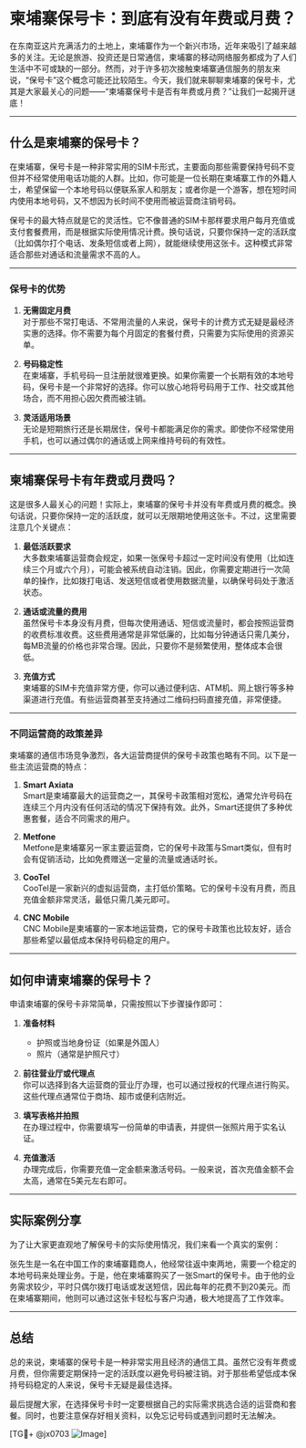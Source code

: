 # 柬埔寨保号卡：到底有没有年费或月费？

在东南亚这片充满活力的土地上，柬埔寨作为一个新兴市场，近年来吸引了越来越多的关注。无论是旅游、投资还是日常通信，柬埔寨的移动网络服务都成为了人们生活中不可或缺的一部分。然而，对于许多初次接触柬埔寨通信服务的朋友来说，“保号卡”这个概念可能还比较陌生。今天，我们就来聊聊柬埔寨的保号卡，尤其是大家最关心的问题——“柬埔寨保号卡是否有年费或月费？”让我们一起揭开谜底！

---

## 什么是柬埔寨的保号卡？

在柬埔寨，保号卡是一种非常实用的SIM卡形式，主要面向那些需要保持号码不变但并不经常使用电话功能的人群。比如，你可能是一位长期在柬埔寨工作的外籍人士，希望保留一个本地号码以便联系家人和朋友；或者你是一个游客，想在短时间内使用本地号码，又不想因为长时间不使用而被运营商注销号码。

保号卡的最大特点就是它的灵活性。它不像普通的SIM卡那样要求用户每月充值或支付套餐费用，而是根据实际使用情况计费。换句话说，只要你保持一定的活跃度（比如偶尔打个电话、发条短信或者上网），就能继续使用这张卡。这种模式非常适合那些对通话和流量需求不高的人。

---

### 保号卡的优势

1. **无需固定月费**  
   对于那些不常打电话、不常用流量的人来说，保号卡的计费方式无疑是最经济实惠的选择。你不需要为每个月固定的套餐付费，只需要为实际使用的资源买单。

2. **号码稳定性**  
   在柬埔寨，手机号码一旦注册就很难更换。如果你需要一个长期有效的本地号码，保号卡是一个非常好的选择。你可以放心地将号码用于工作、社交或其他场合，而不用担心因欠费而被注销。

3. **灵活适用场景**  
   无论是短期旅行还是长期居住，保号卡都能满足你的需求。即使你不经常使用手机，也可以通过偶尔的通话或上网来维持号码的有效性。

---

## 柬埔寨保号卡有年费或月费吗？

这是很多人最关心的问题！实际上，柬埔寨的保号卡并没有年费或月费的概念。换句话说，只要你保持一定的活跃度，就可以无限期地使用这张卡。不过，这里需要注意几个关键点：

1. **最低活跃要求**  
   大多数柬埔寨运营商会规定，如果一张保号卡超过一定时间没有使用（比如连续三个月或六个月），可能会被系统自动注销。因此，你需要定期进行一次简单的操作，比如拨打电话、发送短信或者使用数据流量，以确保号码处于激活状态。

2. **通话或流量的费用**  
   虽然保号卡本身没有月费，但每次使用通话、短信或流量时，都会按照运营商的收费标准收费。这些费用通常是非常低廉的，比如每分钟通话只需几美分，每MB流量的价格也非常合理。因此，只要你不是频繁使用，整体成本会很低。

3. **充值方式**  
   柬埔寨的SIM卡充值非常方便，你可以通过便利店、ATM机、网上银行等多种渠道进行充值。有些运营商甚至支持通过二维码扫码直接充值，非常便捷。

---

### 不同运营商的政策差异

柬埔寨的通信市场竞争激烈，各大运营商提供的保号卡政策也略有不同。以下是一些主流运营商的特点：

1. **Smart Axiata**  
   Smart是柬埔寨最大的运营商之一，其保号卡政策相对宽松，通常允许号码在连续三个月内没有任何活动的情况下保持有效。此外，Smart还提供了多种优惠套餐，适合不同需求的用户。

2. **Metfone**  
   Metfone是柬埔寨另一家主要运营商，它的保号卡政策与Smart类似，但有时会有促销活动，比如免费赠送一定量的流量或通话时长。

3. **CooTel**  
   CooTel是一家新兴的虚拟运营商，主打低价策略。它的保号卡没有月费，而且充值金额非常灵活，最低只需几美元即可。

4. **CNC Mobile**  
   CNC Mobile是柬埔寨的一家本地运营商，它的保号卡政策也比较友好，适合那些希望以最低成本保持号码稳定的用户。

---

## 如何申请柬埔寨的保号卡？

申请柬埔寨的保号卡非常简单，只需按照以下步骤操作即可：

1. **准备材料**  
   - 护照或当地身份证（如果是外国人）  
   - 照片（通常是护照尺寸）  

2. **前往营业厅或代理点**  
   你可以选择到各大运营商的营业厅办理，也可以通过授权的代理点进行购买。这些代理点通常位于商场、超市或便利店附近。

3. **填写表格并拍照**  
   在办理过程中，你需要填写一份简单的申请表，并提供一张照片用于实名认证。

4. **充值激活**  
   办理完成后，你需要充值一定金额来激活号码。一般来说，首次充值金额不会太高，通常在5美元左右即可。

---

## 实际案例分享

为了让大家更直观地了解保号卡的实际使用情况，我们来看一个真实的案例：

张先生是一名在中国工作的柬埔寨籍商人，他经常往返中柬两地，需要一个稳定的本地号码来处理业务。于是，他在柬埔寨购买了一张Smart的保号卡。由于他的业务需求较少，平时只偶尔拨打电话或发送短信，因此每年的花费不到20美元。而在柬埔寨期间，他则可以通过这张卡轻松与客户沟通，极大地提高了工作效率。

---

## 总结

总的来说，柬埔寨的保号卡是一种非常实用且经济的通信工具。虽然它没有年费或月费，但你需要定期保持一定的活跃度以避免号码被注销。对于那些希望低成本保持号码稳定的人来说，保号卡无疑是最佳选择。

最后提醒大家，在选择保号卡时一定要根据自己的实际需求挑选合适的运营商和套餐。同时，也要注意保存好相关资料，以免忘记号码或遇到问题时无法解决。

[TG💪+ @jx0703 ![Image](https://github.com/user-attachments/assets/dbca1d08-cadb-493c-b0ec-ad6f7a83f270)]